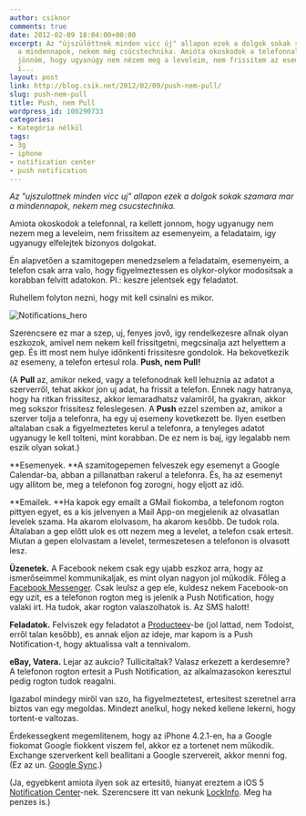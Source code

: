 ```yaml
---
author: csiknor
comments: true
date: 2012-02-09 18:04:00+00:00
excerpt: Az "újszülöttnek minden vicc új" allapon ezek a dolgok sokak számára már
  a mindennapok, nekem még csúcstechnika. Amióta okoskodok a telefonnal, rá kellett
  jönnöm, hogy ugyanúgy nem nézem meg a leveleim, nem frissítem az eseményeim, a feladataim,
  í...
layout: post
link: http://blog.csik.net/2012/02/09/push-nem-pull/
slug: push-nem-pull
title: Push, nem Pull
wordpress_id: 100290733
categories:
- Kategória nélkül
tags:
- 3g
- iphone
- notification center
- push notification
---
```


_Az "ujszulottnek minden vicc uj" allapon ezek a dolgok sokak szamara mar a mindennapok, nekem meg csucstechnika._

Amiota okoskodok a telefonnal, ra kellett jonnom, hogy ugyanugy nem nezem meg a leveleim, nem frissitem az esemenyeim, a feladataim, igy ugyanugy elfelejtek bizonyos dolgokat.

Én alapvetően a szamitogepen menedzselem a feladataim, esemenyeim, a telefon csak arra valo, hogy figyelmeztessen es olykor-olykor modositsak a korabban felvitt adatokon. Pl.: keszre jelentsek egy feladatot.

Ruhellem folyton nezni, hogy mit kell csinalni es mikor.

![Notifications_hero]({{site.baseurl}}/images/notifications_hero-scaled500.jpg)

Szerencsere ez mar a szep, uj, fenyes jovő, igy rendelkezesre allnak olyan eszkozok, amivel nem nekem kell frissitgetni, megcsinalja azt helyettem a gep. És itt most nem hulye időnkenti frissitesre gondolok. Ha bekovetkezik az esemeny, a telefon ertesul rola. **Push, nem Pull!**

(A **Pull** az, amikor neked, vagy a telefonodnak kell lehuznia az adatot a szerverről, tehat akkor jon uj adat, ha frissit a telefon. Ennek nagy hatranya, hogy ha ritkan frissitesz, akkor lemaradhatsz valamiről, ha gyakran, akkor meg sokszor frissitesz feleslegesen. A **Push** ezzel szemben az, amikor a szerver tolja a telefonra, ha egy uj esemeny kovetkezett be. Ilyen esetben altalaban csak a figyelmeztetes kerul a telefonra, a tenyleges adatot ugyanugy le kell tolteni, mint korabban. De ez nem is baj, igy legalabb nem eszik olyan sokat.)

**Esemenyek. **A szamitogepemen felveszek egy esemenyt a Google Calendar-ba, abban a pillanatban rakerul a telefonra. És, ha az esemenyt ugy allitom be, meg a telefonon fog zorogni, hogy eljott az idő.

**Emailek. **Ha kapok egy emailt a GMail fiokomba, a telefonom rogton pittyen egyet, es a kis jelvenyen a Mail App-on megjelenik az olvasatlan levelek szama. Ha akarom elolvasom, ha akarom kesőbb. De tudok rola. Általaban a gep előtt ulok es ott nezem meg a levelet, a telefon csak ertesit. Miutan a gepen elolvastam a levelet, termeszetesen a telefonon is olvasott lesz.

**Üzenetek.** A Facebook nekem csak egy ujabb eszkoz arra, hogy az ismerőseimmel kommunikaljak, es mint olyan nagyon jol műkodik. Főleg a [Facebook Messenger](https://www.facebook.com/mobile/messenger). Csak leulsz a gep ele, kuldesz nekem Facebook-on egy uzit, es a telefonon rogton meg is jelenik a Push Notification, hogy valaki irt. Ha tudok, akar rogton valaszolhatok is. Az SMS halott!

**Feladatok.** Felviszek egy feladatot a [Producteev](http://www.producteev.com/)-be (jol lattad, nem Todoist, erről talan kesőbb), es annak eljon az ideje, mar kapom is a Push Notification-t, hogy aktualissa valt a tennivalom.

**eBay, Vatera.** Lejar az aukcio? Tullicitaltak? Valasz erkezett a kerdesemre? A telefonon rogton ertesit a Push Notification, az alkalmazasokon keresztul pedig rogton tudok reagalni.

Igazabol mindegy miről van szo, ha figyelmeztetest, ertesitest szeretnel arra biztos van egy megoldas. Mindezt anelkul, hogy neked kellene lekerni, hogy tortent-e valtozas.

Érdekessegkent megemlitenem, hogy az iPhone 4.2.1-en, ha a Google fiokomat Google fiokkent viszem fel, akkor ez a tortenet nem műkodik. Exchange szerverkent kell beallitani a Google szervereit, akkor menni fog. (Ez az un. [Google Sync](http://support.google.com/mobile/bin/answer.py?hl=en&topic=14252&hlrm=hu&answer=138740).)

(Ja, egyebkent amiota ilyen sok az ertesitő, hianyat ereztem a iOS 5 [Notification Center](http://www.apple.com/iphone/features/notification-center.html)-nek. Szerencsere itt van nekunk [LockInfo](http://www.lockinfo.net/). Meg ha penzes is.)
